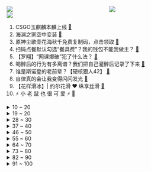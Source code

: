 <div >
	<a style="float:left;width:55%;" href = "https://github.com/anuraghazra/github-readme-stats">
	 <img src = "https://github-readme-stats.vercel.app/api?username=iuuuuuaena&theme=buefy&show_icons=true"/>
	</a>
	<a  style="float:right;width:45%" href = "https://github.com/anuraghazra/github-readme-stats">
	 <img  src="https://github-readme-stats.vercel.app/api/top-langs/?username=anuraghazra&layout=compact"/>
	</a>
	</div>

[![](https://img.shields.io/badge/jxd-@jxdgogogo.xyz-yellowgreen.svg)](https://www.jxdgogogo.xyz)<br>
1. CSGO玉麒麟本麟上线 [:link:](//www.bilibili.com/video/BV1kG411A75E) <br>
2. 海澜之家空中变装 [:link:](//www.bilibili.com/video/BV1eg41167nC) <br>
3. 原神尘歌壶花海秋千免费复制码，点击领取 [:link:](//www.bilibili.com/video/BV1ge4y1t7RV) <br>
4. 扫码点餐默认勾选“餐具费”？我的钱包不能我做主？ [:link:](//www.bilibili.com/video/BV1dP4y1m7XD) <br>
5. 【罗翔】“网课爆破”犯了什么法？ [:link:](//www.bilibili.com/video/BV1584y1v7AH) <br>
6. 喝醉后的行为有多离谱？我们把自己灌醉后记录了下来 [:link:](//www.bilibili.com/video/BV19e4y1y7HV) <br>
7. 谁是斯诺登的老前辈？【硬核狠人42】 [:link:](//www.bilibili.com/video/BV1QV4y1g7qH) <br>
8. 自律真的会让我变得闪闪发光 [:link:](//www.bilibili.com/video/BV1FG411P7EF) <br>
9. 【花样滑冰】| 约尔花滑 ❤ 纵享丝滑 [:link:](//www.bilibili.com/video/BV1zm4y1c7qx) <br>
10. ⚡️ 小 老 鼠 也 很 可 爱 ⚡️ [:link:](//www.bilibili.com/video/BV1xG4y1h7Kj) <br>
<details>
<summary>10 ~ 20</summary>

11. 摆！ [:link:](//www.bilibili.com/video/BV1Re4y1y7Tf) <br>
12. 用恐怖片的方式打开购物节 [:link:](//www.bilibili.com/video/BV1iG411c79s) <br>
13. 【新 概 念 运 镜】 [:link:](//www.bilibili.com/video/BV1E8411h7oe) <br>
14. 【原神】草神纳西妲武器伤害期望对比+圣遗物选择，流浪乐章再次证明了自己（魔导绪论是把好武器诶 [:link:](//www.bilibili.com/video/BV1kD4y147fA) <br>
15. 《原神》过场动画-「布耶尔最初的贤者」 [:link:](//www.bilibili.com/video/BV1yV4y1371t) <br>
16. 你 这 是 玩 命 [:link:](//www.bilibili.com/video/BV18v4y1D7vG) <br>
17. 在素食主义者面前跪着吃炸鸡，他好虔诚，我哭死 [:link:](//www.bilibili.com/video/BV1gg41167CZ) <br>
18. “我肯定在几百年前就判过你刑” [:link:](//www.bilibili.com/video/BV1SP411A7Lv) <br>
19. 因为淋过雨，所以要把他的伞撕的稀巴烂。 [:link:](//www.bilibili.com/video/BV16t4y1M7W7) <br>
</details>
<details>
<summary>19 ~ 20</summary>

20. 五 花 肉 天 花 板 [:link:](//www.bilibili.com/video/BV1zg41167qk) <br>
21. 是时候让舍友懂得如何做一个合格的大学生了 [:link:](//www.bilibili.com/video/BV1Xd4y1k7Je) <br>
22. 【warma】做这种视频有什么意义？【沃玛的生活/第八期】 [:link:](//www.bilibili.com/video/BV1g84y1q7AC) <br>
23. 全网跑的最快的纸箱狗 [:link:](//www.bilibili.com/video/BV16D4y147dY) <br>
24. 【原神】劫波莲速刷路线（懒人拍照版）【小草神纳西妲突破材料】 [:link:](//www.bilibili.com/video/BV1f84y1i7e8) <br>
25. “喜欢这种氛围感，雨声很大内心却很平静～” [:link:](//www.bilibili.com/video/BV1dR4y1Q7vZ) <br>
26. 那一夜 我复盘了好久 [:link:](//www.bilibili.com/video/BV1PW4y147cK) <br>
27. 【明日方舟】尝试剪一种很新的东西 [:link:](//www.bilibili.com/video/BV1nv4y1D7A3) <br>
28. 开服3年老玩家，当我看了方舟动画第1集后...... [:link:](//www.bilibili.com/video/BV1xt4y1M73y) <br>
</details>
<details>
<summary>28 ~ 30</summary>

29. “当年星爷的这部电影，现在回头看看真是细节满满！” [:link:](//www.bilibili.com/video/BV1uV4y137rX) <br>
30. 美国的切尔西到底能不能踩？ [:link:](//www.bilibili.com/video/BV11d4y1c7R1) <br>
31. 赏～ [:link:](//www.bilibili.com/video/BV1Bd4y1c7s7) <br>
32. 觉醒年代细节有多疯狂？群演大爷临场发挥一句话，导演泪洒片场 [:link:](//www.bilibili.com/video/BV1AW4y177FW) <br>
33. 花2000元买个18斤石斑鱼头，做成剁椒鱼头，一口下去惊艳了！ [:link:](//www.bilibili.com/video/BV1Ld4y1C7PT) <br>
34. 当时的我尴尬的甚至可以用脚趾头扣出三室一厅！ [:link:](//www.bilibili.com/video/BV1LP4y1U74J) <br>
35. 【原神】看好了，小草神是这样玩的！ [:link:](//www.bilibili.com/video/BV1ZV4y1g7D2) <br>
36. 342颗纠缠之缘，大战草神池！ [:link:](//www.bilibili.com/video/BV19e4y1y7M6) <br>
37. 发生踩踏事故，到底该用什么自救姿态 [:link:](//www.bilibili.com/video/BV1mY411f7vt) <br>
</details>
<details>
<summary>37 ~ 40</summary>

38. 10元工地盒饭历史大亏损，没人买了！！ [:link:](//www.bilibili.com/video/BV1it4y1M7Cb) <br>
39. 心理学大师教你如何用多巴胺自律上瘾？ [:link:](//www.bilibili.com/video/BV1iG4y1b7Np) <br>
40. 异地多年终于在村里办了婚礼，老公竟当场挑衅老丈人！ [:link:](//www.bilibili.com/video/BV1Yg41167jJ) <br>
41. 猫猫怎么可以这么倒霉！ [:link:](//www.bilibili.com/video/BV15P4y1m7r9) <br>
42. 法语版《爱人错过》？ [:link:](//www.bilibili.com/video/BV1xe4y1t78Y) <br>
43. 偷偷整蛊女友一整天！被发现后她居然… [:link:](//www.bilibili.com/video/BV1z84y1i75h) <br>
44. 猫德学院大战狮子猫家族之空调外机大捷 [:link:](//www.bilibili.com/video/BV1XG411A7j2) <br>
45. 你管这叫刮刮乐？ [:link:](//www.bilibili.com/video/BV1wK411S7HU) <br>
46. 当阿拉伯人来中国发大财 [:link:](//www.bilibili.com/video/BV1FG4y187JG) <br>
</details>
<details>
<summary>46 ~ 50</summary>

47. 我证明！新闻里说的是事实！中国空间站真的就像搭积木一样 [:link:](//www.bilibili.com/video/BV1a8411Y7Go) <br>
48. 【原神】劫波莲究极懒人拍照采集路线！拍照隔空取物！纳西妲突破材料劫波莲高效收集路线！ [:link:](//www.bilibili.com/video/BV1vm4y1c7zL) <br>
49. 哪有什么恐怖故事，不过是吃人的礼教罢了「丝滑变装」 [:link:](//www.bilibili.com/video/BV12D4y147J1) <br>
50. 无意间，翻抽屉发现一张五年前的底片，太棒了，学习#手机摄影 #我没选错 [:link:](//www.bilibili.com/video/BV17g41167sy) <br>
51. 口译笔记1，你准备好了吗 [:link:](//www.bilibili.com/video/BV1AV4y137Ne) <br>
52. 【半佛】恋爱不趁早，可能成祸害 [:link:](//www.bilibili.com/video/BV1Xe4y1s7WZ) <br>
53. 全球十大女富豪，我看看有谁不想努力了？ [:link:](//www.bilibili.com/video/BV1XP4y1m7sD) <br>
54. 【原神揭开】草神究竟强在哪？纳西妲全方位攻略 [:link:](//www.bilibili.com/video/BV11d4y1c7hV) <br>
55. 草神金曲《草神Disco》 [:link:](//www.bilibili.com/video/BV1aY411f7mF) <br>
</details>
<details>
<summary>55 ~ 60</summary>

56. 【小雅】一口气看完2022年网飞最新克苏鲁恐怖美剧《吉尔莫·德尔·托罗的奇思妙想》全集（珍奇柜） [:link:](//www.bilibili.com/video/BV12D4y147dh) <br>
57. 这就是读书的意义吧！房琪一开口迷倒众生，董卿就是国泰民安 #娱乐播报台  #娱乐圈的那些事儿  #不属于你的永远都不是你的 [:link:](//www.bilibili.com/video/BV1pt4y1M7pq) <br>
58. 今年最离谱的一餐！小伙买单差点哭了..... [:link:](//www.bilibili.com/video/BV12D4y147GS) <br>
59. 他只是在害怕回到过去啊【原神/散兵】 [:link:](//www.bilibili.com/video/BV1eg411678i) <br>
60. 鉴定网络热门二次元头像【阅片无数特别篇】 [:link:](//www.bilibili.com/video/BV1De4y147vA) <br>
61. 谈 了 恋 爱 的 男 人 果 然 藏 不 住 事 啊 许 嵩 。 [:link:](//www.bilibili.com/video/BV1jd4y1C7aD) <br>
62. 蓝色妖姬切尔西！不要给我丢垃圾！ [:link:](//www.bilibili.com/video/BV1vm4y1c7Rk) <br>
63. 孙悟空全新单曲《悟·心》 [:link:](//www.bilibili.com/video/BV1oP4y1m7dL) <br>
64. 【原神翻唱】草神为什么要无脑选择《精精爆》 [:link:](//www.bilibili.com/video/BV1dd4y1c7ZZ) <br>
</details>
<details>
<summary>64 ~ 70</summary>

65. 雨天举着砖块站在路边，还会被溅一身水吗 [:link:](//www.bilibili.com/video/BV1Fe4y1m7CH) <br>
66. 1920-2020 百年变迁，中国电影女性人物演化之美 [:link:](//www.bilibili.com/video/BV14d4y1c7DL) <br>
67. 电影最TOP：阿汤哥是怎样炼成的？全网最全汤姆•克鲁斯盘点 [:link:](//www.bilibili.com/video/BV1vm4y1c7xh) <br>
68. 星瞳新专《瞳》官方MV公开！ [:link:](//www.bilibili.com/video/BV1MW4y177ZG) <br>
69. 【阿斗】王权和神权对决！放虎归山终害己？美剧史诗巨作《权力的游戏》第17期 [:link:](//www.bilibili.com/video/BV1x84y1q7GR) <br>
70. 姬 斗 罗 [:link:](//www.bilibili.com/video/BV1Vm4y1c75f) <br>
71. 外网沸腾！散兵冲上全球38国热搜榜！立绘点赞破历史记录！外网散兵厨过大年庆祝散兵实装！【快讯】 [:link:](//www.bilibili.com/video/BV1L14y1V7Nv) <br>
72. 《 奇 怪 的 羊 咩 咩 增 加 了 》 [:link:](//www.bilibili.com/video/BV1ce411F7Bg) <br>
73. 是什么让你突然努力 [:link:](//www.bilibili.com/video/BV1Cd4y1c7bv) <br>
</details>
<details>
<summary>73 ~ 80</summary>

74. 起诉甲方爸爸 [:link:](//www.bilibili.com/video/BV1gd4y1C7W1) <br>
75. 纳西妲的隐藏玩法 [:link:](//www.bilibili.com/video/BV1c84y1q7Mh) <br>
76. 今天这顿局，老板的表现格外有排面。 [:link:](//www.bilibili.com/video/BV1oe4y1s7sz) <br>
77. 大学老师查学生逃课新套路：反向签到 [:link:](//www.bilibili.com/video/BV1N8411h77b) <br>
78. 这一次我只负责吃！ [:link:](//www.bilibili.com/video/BV1P14y1V7nJ) <br>
79. 台州.新荣记  厨子探店¥990 [:link:](//www.bilibili.com/video/BV148411h7nC) <br>
80. 德国室友: 真的栓Q! 我就没见过半杯就倒的中国小伙!! [:link:](//www.bilibili.com/video/BV1514y1V7Sh) <br>
81. 展示下最近收藏的手表 [:link:](//www.bilibili.com/video/BV1384y1q7SY) <br>
82. 我老婆好像在玩一种很新的东西? [:link:](//www.bilibili.com/video/BV1cd4y1w7Fk) <br>
</details>
<details>
<summary>82 ~ 90</summary>

83. 不要尝试！！不要尝试！！不要尝试！！ [:link:](//www.bilibili.com/video/BV1te4y117CJ) <br>
84. 这辈子都没见过这么多妖怪【万圣节人类图鉴】 [:link:](//www.bilibili.com/video/BV1i8411Y7Z4) <br>
85. 小僵尸出没！ε-(´∀｀; )神的随波逐流～ [:link:](//www.bilibili.com/video/BV1Xe411G7t4) <br>
86. 不远万里的跨国奔赴，盖瑞抛弃所有到中国追随黄芳莉 [:link:](//www.bilibili.com/video/BV1Ce4y1y7hi) <br>
87. 探访全美排名第一，巨大牛肋骨三明治！！¥300一个什么体验？ [:link:](//www.bilibili.com/video/BV1QG411A7hb) <br>
88. 旅行日记。 [:link:](//www.bilibili.com/video/BV1Kd4y1C7cx) <br>
89. 《明日方舟》EP - Sentenced [:link:](//www.bilibili.com/video/BV1Ce4y1y7Ly) <br>
90. “有人看段子，有人照镜子” [:link:](//www.bilibili.com/video/BV1jd4y1c7EQ) <br>
91. 祝喜欢eva的你万圣节快乐 [:link:](//www.bilibili.com/video/BV1nP411w7Db) <br>
</details>
<details>
<summary>91 ~ 100</summary>

92. 【原神】就是你想打魔神战争？ [:link:](//www.bilibili.com/video/BV1iP411w7Nb) <br>
93. NASA、纳粹、麻省理工，火箭为何从东方升起？【钱学森上】【正经比比】 [:link:](//www.bilibili.com/video/BV1u14y1L7wg) <br>
94. 对！22年年度最强五星！最精简的草神硬核攻略及抽取建议【原神】 [:link:](//www.bilibili.com/video/BV1Ze4y127NG) <br>
95. 老师反向课堂签到 30秒就让5名逃课学生“暴露” [:link:](//www.bilibili.com/video/BV1CD4y147TP) <br>
96. 一朵牡丹花入水就会融化？一道国色天香做法竟然这么复杂！ [:link:](//www.bilibili.com/video/BV1SP4y1m7GL) <br>
97. 为了在MC还原百万奖牌！我拆掉它才发现背后藏着的一句话… [:link:](//www.bilibili.com/video/BV1TP4y1U7cT) <br>
98. 当你跟老板一起聚餐！ [:link:](//www.bilibili.com/video/BV1Le4y1t7MJ) <br>
99. 大家好，我是梁小龙，B站我来也，各位多多指教！ [:link:](//www.bilibili.com/video/BV1w14y157fD) <br>
100. 我不理解 [:link:](//www.bilibili.com/video/BV1yV4y1g7Ly) <br>
</details>
